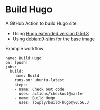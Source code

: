# Build Hugo

A GitHub Action to build Hugo site.

- Using [Hugo extended version 0.56.3](https://github.com/gohugoio/hugo/releases/tag/v0.56.3)
- Using [debian:9-slim](https://hub.docker.com/_/debian/) for the base image

Example workflow

```
name: Build Hugo
on: [push]
jobs:
  build:
    name: Build
    runs-on: ubuntu-latest
    steps:
    - name: Check out code
      uses: actions/checkout@master
    - name: Build Hugo
      uses: lowply/build-hugo@v0.56.3
```
